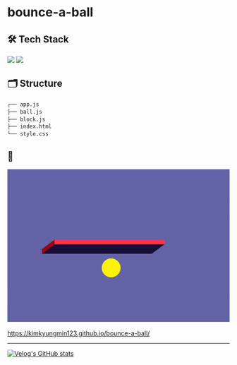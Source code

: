 # bounce-a-ball

## 🛠 Tech Stack

<img src="https://img.shields.io/badge/JavaScript-F7DF1E?style=flat-square&logo=JavaScript&logoColor=white"/> <img src="https://img.shields.io/badge/CSS3-1572B6?style=flat-square&logo=CSS3&logoColor=white"/>

## 🗂 Structure

```bash
┌── app.js
├── ball.js
├── block.js
├── index.html
└── style.css
```

## 👀

<img src="img/bounce.gif">

https://kimkyungmin123.github.io/bounce-a-ball/

---

[![Velog's GitHub stats](https://velog-readme-stats.vercel.app/api?name=gyomni)](https://velog.io/@gyomni/%EA%B3%B5-%ED%8A%80%EA%B8%B0%EB%8A%94-%ED%99%94%EB%A9%B4-%EC%83%9D%EC%84%B1)
